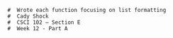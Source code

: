         #  Wrote each function focusing on list formatting
        #  Cady Shock
        #  ​CSCI 102 – Section E
        #  Week 12 - Part A